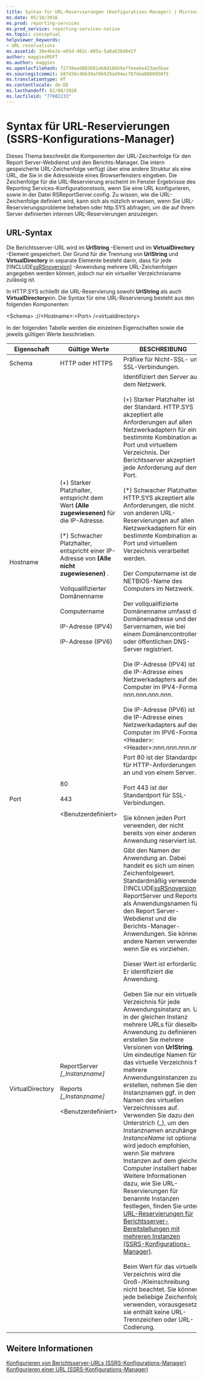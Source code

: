 ```yaml
---
title: Syntax für URL-Reservierungen (Konfigurations-Manager) | Microsoft-Dokumentation
ms.date: 05/18/2016
ms.prod: reporting-services
ms.prod_service: reporting-services-native
ms.topic: conceptual
helpviewer_keywords:
- URL reservations
ms.assetid: 30e4be2e-e65d-462c-895a-5a0a636d042f
author: maggiesMSFT
ms.author: maggies
ms.openlocfilehash: f2738eed803691eb8d18bb9affeee6e423ae5bae
ms.sourcegitcommit: b87d36c46b39af8b929ad94ec707dee8800950f5
ms.translationtype: HT
ms.contentlocale: de-DE
ms.lasthandoff: 02/08/2020
ms.locfileid: "77082233"
---
```

# <a name="url-reservation-syntax--ssrs-configuration-manager"></a>Syntax für URL-Reservierungen (SSRS-Konfigurations-Manager)
  Dieses Thema beschreibt die Komponenten der URL-Zeichenfolge für den Report Server-Webdienst und den Berichts-Manager. Die intern gespeicherte URL-Zeichenfolge verfügt über eine andere Struktur als eine URL, die Sie in die Adressleiste eines Browserfensters eingeben. Die Zeichenfolge für die URL-Reservierung erscheint im Fenster Ergebnisse des Reporting Services-Konfigurationstools, wenn Sie eine URL konfigurieren, sowie in der Datei RSReportServer.config. Zu wissen, wie die URL-Zeichenfolge definiert wird, kann sich als nützlich erweisen, wenn Sie URL-Reservierungsprobleme beheben oder http.SYS abfragen, um die auf Ihrem Server definierten internen URL-Reservierungen anzuzeigen.  
  
## <a name="url-syntax"></a>URL-Syntax  
 Die Berichtsserver-URL wird im **UrlString** -Element und im **VirtualDirectory** -Element gespeichert. Der Grund für die Trennung von **UrlString** und **VirtualDirectory** in separate Elemente besteht darin, dass für jede [!INCLUDE[ssRSnoversion](../../includes/ssrsnoversion-md.md)] -Anwendung mehrere URL-Zeichenfolgen angegeben werden können, jedoch nur ein virtueller Verzeichnisname zulässig ist.  
  
 In HTTP.SYS schließt die URL-Reservierung sowohl **UrlString** als auch **VirtualDirectory**ein. Die Syntax für eine URL-Reservierung besteht aus den folgenden Komponenten:  
  
 \<Schema> ://\<Hostname>:\<Port> /\<virtualdirectory>  
  
 In der folgenden Tabelle werden die einzelnen Eigenschaften sowie die jeweils gültigen Werte beschrieben.  
  
|Eigenschaft|Gültige Werte|BESCHREIBUNG|  
|--------------|------------------|-----------------|  
|Schema|HTTP oder HTTPS|Präfixe für Nicht-SSL- und SSL-Verbindungen.|  
|Hostname|(+) Starker Platzhalter, entspricht dem Wert **(Alle zugewiesenen)** für die IP-Adresse.<br /><br /> (\*) Schwacher Platzhalter, entspricht einer IP-Adresse von **(Alle nicht zugewiesenen)** .<br /><br /> Vollqualifizierter Domänenname<br /><br /> Computername<br /><br /> IP-Adresse (IPV4)<br /><br /> IP-Adresse (IPV6)|Identifiziert den Server auf dem Netzwerk.<br /><br /> (+) Starker Platzhalter ist der Standard. HTTP.SYS akzeptiert alle Anforderungen auf allen Netzwerkadaptern für eine bestimmte Kombination aus Port und virtuellem Verzeichnis. Der Berichtsserver akzeptiert jede Anforderung auf dem Port.<br /><br /> (\*) Schwacher Platzhalter. HTTP.SYS akzeptiert alle Anforderungen, die nicht von anderen URL-Reservierungen auf allen Netzwerkadaptern für eine bestimmte Kombination aus Port und virtuellem Verzeichnis verarbeitet werden.<br /><br /> Der Computername ist der NETBIOS-Name des Computers im Netzwerk.<br /><br /> Der vollqualifizierte Domänenname umfasst die Domänenadresse und den Servernamen, wie bei einem Domänencontroller oder öffentlichen DNS-Server registriert.<br /><br /> Die IP-Adresse (IPV4) ist die IP-Adresse eines Netzwerkadapters auf dem Computer im IPV4-Format: *nnn.nnn.nnn.nnn*.<br /><br /> Die IP-Adresse (IPV6) ist die IP-Adresse eines Netzwerkadapters auf dem Computer im IPV6-Format: \<Header>:\<Header>:*nnn.nnn.nnn.nnn*.|  
|Port|80<br /><br /> 443<br /><br /> \<Benutzerdefiniert>|Port 80 ist der Standardport für HTTP-Anforderungen an und von einem Server.<br /><br /> Port 443 ist der Standardport für SSL-Verbindungen.<br /><br /> Sie können jeden Port verwenden, der nicht bereits von einer anderen Anwendung reserviert ist.|  
|VirtualDirectory|ReportServer *[_Instanzname]*<br /><br /> Reports *[_Instanzname]*<br /><br /> \<Benutzerdefiniert>|Gibt den Namen der Anwendung an. Dabei handelt es sich um einen Zeichenfolgewert. Standardmäßig verwendet [!INCLUDE[ssRSnoversion](../../includes/ssrsnoversion-md.md)] ReportServer und Reports als Anwendungsnamen für den Report Server-Webdienst und die Berichts-Manager-Anwendungen. Sie können andere Namen verwenden, wenn Sie es vorziehen.<br /><br /> Dieser Wert ist erforderlich. Er identifiziert die Anwendung.<br /><br /> Geben Sie nur ein virtuelles Verzeichnis für jede Anwendungsinstanz an. Um in der gleichen Instanz mehrere URLs für dieselbe Anwendung zu definieren, erstellen Sie mehrere Versionen von **UrlString**. Um eindeutige Namen für das virtuelle Verzeichnis für mehrere Anwendungsinstanzen zu erstellen, nehmen Sie den Instanznamen ggf. in den Namen des virtuellen Verzeichnisses auf. Verwenden Sie dazu den Unterstrich (_), um den Instanznamen anzuhängen. *InstanceName* ist optional, wird jedoch empfohlen, wenn Sie mehrere Instanzen auf dem gleichen Computer installiert haben. Weitere Informationen dazu, wie Sie URL-Reservierungen für benannte Instanzen festlegen, finden Sie unter [URL-Reservierungen für Berichtsserver-Bereitstellungen mit mehreren Instanzen (SSRS-Konfigurations-Manager)](../../reporting-services/install-windows/url-reservations-for-multi-instance-report-server-deployments.md).<br /><br /> Beim Wert für das virtuelle Verzeichnis wird die Groß-/Kleinschreibung nicht beachtet. Sie können jede beliebige Zeichenfolge verwenden, vorausgesetzt sie enthält keine URL-Trennzeichen oder URL-Codierung.|  
  
## <a name="see-also"></a>Weitere Informationen  
 [Konfigurieren von Berichtsserver-URLs &#40;SSRS-Konfigurations-Manager&#41;](../../reporting-services/install-windows/configure-report-server-urls-ssrs-configuration-manager.md)   
 [Konfigurieren einer URL &#40;SSRS-Konfigurations-Manager&#41;](../../reporting-services/install-windows/configure-a-url-ssrs-configuration-manager.md)  
  
  
